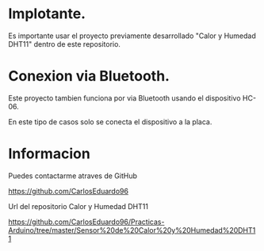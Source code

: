 # Implotante.
Es importante usar el proyecto previamente desarrollado "Calor y Humedad DHT11" dentro
de este repositorio.

# Conexion via Bluetooth.
Este proyecto tambien funciona por via Bluetooth 
usando el dispositivo HC-06.

En este tipo de casos solo se conecta el dispositivo a la placa.

# Informacion
Puedes contactarme atraves de GitHub

https://github.com/CarlosEduardo96

Url del repositorio Calor y Humedad DHT11

https://github.com/CarlosEduardo96/Practicas-Arduino/tree/master/Sensor%20de%20Calor%20y%20Humedad%20DHT11

